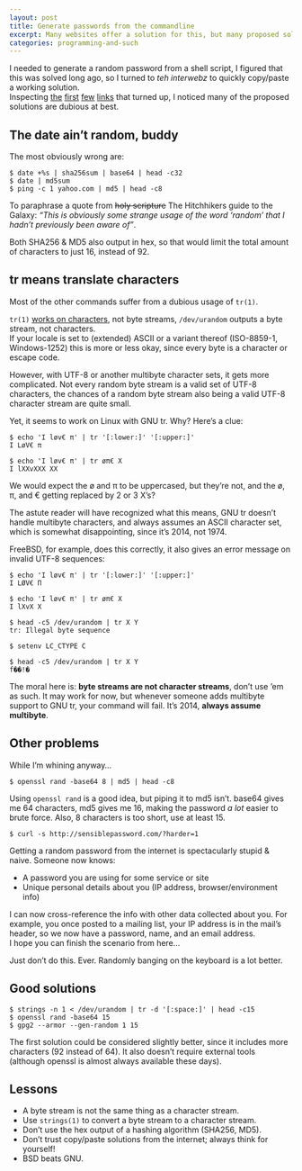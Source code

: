 ```yaml
---
layout: post
title: Generate passwords from the commandline
excerpt: Many websites offer a solution for this, but many proposed solutions are dubious at best.
categories: programming-and-such
---
```


I needed to generate a random password from a shell script, I figured that this
was solved long ago, so I turned to *teh interwebz* to quickly copy/paste a
working solution.  
Inspecting [the][moar1] [first][moar2] [few][moar3] [links][moar4] that turned
up, I noticed many of the proposed solutions are dubious at best.


The date ain’t random, buddy
----------------------------
The most obviously wrong are:

	$ date +%s | sha256sum | base64 | head -c32
	$ date | md5sum
	$ ping -c 1 yahoo.com | md5 | head -c8


To paraphrase a quote from <del>holy scripture</del> The Hitchhikers guide to
the Galaxy: *“This is obviously some strange usage of the word ‘random’ that I
hadn’t previously been aware of”*.

Both SHA256 & MD5 also output in hex, so that would limit the total amount of
characters to just 16, instead of 92.


tr means translate characters
-----------------------------
Most of the other commands suffer from a dubious usage of `tr(1)`.

`tr(1)` [works on characters][tr], not byte streams, `/dev/urandom` outputs a byte
stream, not characters.  
If your locale is set to (extended) ASCII or a variant thereof (ISO-8859-1,
Windows-1252) this is more or less okay, since every byte is a character or
escape code.

However, with UTF-8 or another multibyte character sets, it gets more
complicated.
Not every random byte stream is a valid set of UTF-8 characters, the chances of a
random byte stream also being a valid UTF-8 character stream are quite small.

Yet, it seems to work on Linux with GNU tr. Why? Here’s a clue:

	$ echo 'I løv€ π' | tr '[:lower:]' '[:upper:]' 
	I LøV€ π

	$ echo 'I løv€ π' | tr øπ€ X
	I lXXvXXX XX


We would expect the ø and π to be uppercased, but they’re not, and the ø, π, and
€ getting replaced by 2 or 3 X’s?

The astute reader will have recognized what this means, GNU tr doesn’t handle
multibyte characters, and always assumes an ASCII character set, which is
somewhat disappointing, since it’s 2014, not 1974.

FreeBSD, for example, does this correctly, it also gives an error message on
invalid UTF-8 sequences:

	$ echo 'I løv€ π' | tr '[:lower:]' '[:upper:]'
	I LØV€ Π

	$ echo 'I løv€ π' | tr øπ€ X
	I lXvX X

	$ head -c5 /dev/urandom | tr X Y
	tr: Illegal byte sequence

	$ setenv LC_CTYPE C  

	$ head -c5 /dev/urandom | tr X Y
	f��!�



The moral here is: **byte streams are not character streams**, don’t use ’em as
such. It may work for now, but whenever someone adds multibyte support to GNU
tr, your command will fail. It’s 2014, **always assume multibyte**.


Other problems
--------------
While I’m whining anyway…

	$ openssl rand -base64 8 | md5 | head -c8

Using `openssl rand` is a good idea, but piping it to md5 isn’t. base64 gives me
64 characters, md5 gives me 16, making the password *a lot* easier to brute
force. Also, 8 characters is too short, use at least 15.

	$ curl -s http://sensiblepassword.com/?harder=1

Getting a random password from the internet is spectacularly stupid & naive.
Someone now knows:

- A password you are using for some service or site
- Unique personal details about you (IP address, browser/environment info)


I can now cross-reference the info with other data collected about you. For
example, you once posted to a mailing list, your IP address is in the mail’s
header, so we now have a password, name, and an email address.  
I hope you can finish the scenario from here…

Just don’t do this. Ever. Randomly banging on the keyboard is a lot better.


Good solutions
--------------
	$ strings -n 1 < /dev/urandom | tr -d '[:space:]' | head -c15
	$ openssl rand -base64 15
	$ gpg2 --armor --gen-random 1 15

The first solution could be considered slightly better, since it includes
more characters (92 instead of 64). It also doesn’t require external tools
(although openssl is almost always available these days).



Lessons
-------
- A byte stream is not the same thing as a character stream.
- Use `strings(1)` to convert a byte stream to a character stream.
- Don’t use the hex output of a hashing algorithm (SHA256, MD5).
- Don’t trust copy/paste solutions from the internet; always think for yourself!
- BSD beats GNU.



[moar1]: http://www.howtogeek.com/howto/30184/10-ways-to-generate-a-random-password-from-the-command-line/
[moar2]: http://www.commandlinefu.com/commands/matching/random-password/cmFuZG9tIHBhc3N3b3Jk/sort-by-votes
[moar3]: http://osxdaily.com/2011/05/10/generate-random-passwords-command-line/
[moar4]: https://wikicomputers.wordpress.com/2010/10/26/10-ways-to-generate-a-random-password-from-the-command-line/
[tr]: http://pubs.opengroup.org/onlinepubs/9699919799/utilities/tr.html
